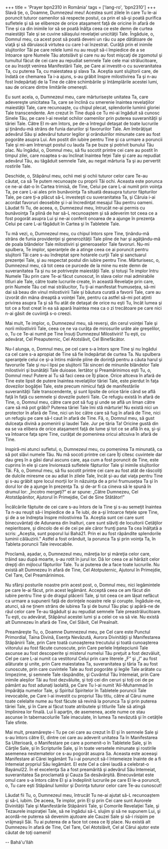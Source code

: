 +++
title = 'Prayer bpn2310 in România'
tags = ['lang-ro', 'bpn2310']
+++
Slavă ţie, o, Doamne, Dumnezeul meu!
Acestea sunt zilele în care Tu le-ai poruncit tuturor oamenilor să respecte postul, ca prin el să-şi poată purifica sufletele şi să se elibereze de orice ataşament faţă de oricine în afară de Tine şi ca din inimile lor să se poată înălţa ceea ce este demn de curtea maiestăţii Tale şi se cuvine sălaşului revelaţiei unicităţii Tale. Îngăduie, o, Domnul meu, ca acest post să poată deveni un râu cu ape dătătoare de viaţă şi să dăruiască virtutea cu care l-ai înzestrat. Curăţă prin el inimile slujitorilor Tăi pe care relele lumii nu au reuşit să-i împiedice de a se întoarce spre Numele Tău atotslăvit şi care nu au fost mişcaţi de zgomotul şi tumultul făcut de cei care au repudiat semnele Tale cele mai strălucitoare, ce au însoţit venirea Manifestării Tale, pe Care ai investit-o cu suveranitatea Ta, cu puterea Ta, cu maiestatea şi slava Ta. Aceştia sunt slujitorii care, de îndată ce chemarea Ta i-a ajuns, s-au grăbit înspre milostivirea Ta şi n-au fost îndepărtaţi de la Tine de către schimbările şi întâmplările acestei lumi, sau de oricare dintre limitările omeneşti.

Eu sunt acela, o, Dumnezeul meu, care mărturiseşte unitatea Ta, care adevereşte unicitatea Ta, care se înclină cu smerenie înaintea revelaţiilor maiestăţii Tale, care recunoaşte, cu chipul plecat, splendorile luminii gloriei Tale transcendente. Am crezut în Tine după ce Tu mi-ai îngăduit să cunosc Sinele Tău, pe care l-ai revelat ochilor oamenilor prin puterea suveranităţii şi tăriei Tale. Către El m-am întors, pe de-a întregul detaşat de toate lucrurile şi ţinându-mă strâns de funia darurilor şi favorurilor Tale. Am îmbrăţişat adevărul Său şi adevărul tuturor legilor şi orânduirilor minunate care au fost pogorâte asupra Lui. Am postit din iubire pentru Tine şi ca urmare a poruncii Tale şi mi-am întrerupt postul cu lauda Ta pe buze şi potrivit bunului Tău plac. Nu îngădui, o, Domnul meu, să fiu socotit printre cei care au postit în timpul zilei, care noaptea s-au înclinat înaintea feţei Tale şi care au repudiat adevărul Tău, au tăgăduit semnele Tale, au negat mărturia Ta şi au pervertit rostirile Tale.

Deschide, o, Stăpânul meu, ochii mei şi ochii tuturor celor care Te-au căutat, ca să Te putem recunoaşte cu proprii Tăi ochi. Aceasta este porunca ce ne-ai dat-o în Cartea trimisă, de Tine, Celui pe care L-ai numit prin voinţa Ta, pe care L-ai ales prin bunăvoinţa Ta situată deasupra tuturor făpturilor Tale, pe care ţi-a plăcut să-L investeşti cu suveranitatea Ta, şi Căruia i-ai acordat favoruri deosebite şi i-ai încredinţat mesajul Tău pentru oameni. Lăudat fii Tu, de aceea, o, Dumnezeul meu, întrucât ne-ai permis cu bunăvoinţa Ta plină de har să-L recunoaştem şi să adeverim tot ceea ce a fost pogorât asupra Lui şi ne-ai conferit onoarea de a ajunge în prezenţa Celui pe care L-ai făgăduit în Cartea şi în Tabletele Tale.

Tu mă vezi, o, Dumnezeul meu, cu chipul întors spre Tine, ţinându-mă strâns de funia providenţei şi generozităţii Tale pline de har şi agăţându-mă de poala blândelor Tale milostiviri şi generoaselor Tale favoruri. Nu-mi spulbera, Te implor, speranţele de a atinge ceea ce ai poruncit pentru slujitorii Tăi care s-au îndreptat spre hotarele curţii Tale şi sanctuarul prezenţei Tale, şi au respectat postul din iubire pentru Tine. Mărturisesc, o, Dumnezeul meu, că tot ceea ce purcede de la mine nu este demn de suveranitatea Ta şi nu se potriveşte maiestăţii Tale. şi totuşi Te implor întru Numele Tău prin care Te-ai făcut cunoscut, în slava celor mai admirabile titluri ale Tale, către toate lucrurile create, în această Revelaţie prin care, prin Numele Tău cel mai strălucitor, Tu ţi-ai manifestat frumuseţea, să-mi dai să beau din vinul milostivirii Tale şi băutura curată a favorii Tale, care au izvorât din mâna dreaptă a voinţei Tale, pentru ca astfel să-mi pot aţinti privirea asupra Ta şi să fiu atât de detaşat de orice nu eşti Tu, încât lumea şi tot ce a fost creat în ea să apară înaintea mea ca o zi trecătoare pe care nici n-ai găsit de cuviinţă s-o creezi.

Mai mult, Te implor, o, Dumnezeul meu, să reverşi, din cerul voinţei Tale şi norii milostivirii Tale, ceea ce ne va curăţa de mirosurile urâte ale greşelilor, o, Tu ce Te-ai numit pe Tine Însuţi Dumnezeul Milostivirii! Tu eşti, cu adevărat, Cel Preaputernic, Cel Atotslăvit, Cel Binefăcător.

Nu-l alunga, o, Domnul meu, pe cel care s-a întors spre Tine şi nu îngădui ca cel care s-a apropiat de Tine să fie îndepărtat de curtea Ta. Nu spulbera speranţele celui ce şi-a întins mâinile pline de dorinţă pentru a căuta harul şi favorurile Tale şi nu-i lipsi pe slujitorii Tăi sinceri de minunile blândelor Tale milostiviri şi bunătăţii Tale duioase. Iertător şi Preamărinimos eşti Tu, o, Domnul meu! Putere ai Tu să faci ceea ce Îţi place. Orice altceva în afară de Tine este lipsit de putere înaintea revelaţiilor tăriei Tale, este pierdut în faţa dovezilor bogăţiei Tale, este precum nimicul faţă de manifestările suveranităţii Tale transcendente, şi sunt lipsite de orice tărie când se află faţă în faţă cu semnele şi dovezile puterii Tale. Ce refugiu există în afară de Tine, o, Domnul meu, către care pot să fug şi unde se află un liman către care să mă pot grăbi? Puterea tăriei Tale îmi stă mărturie! Nu există nici un protector în afară de Tine, nici un loc către care să fug în afară de Tine, nici un refugiu pe care să-l caut în afară de Tine. Fă, o, Domnul meu, să gust dulceaţa divină a pomenirii şi laudei Tale. Jur pe tăria Ta! Oricine gustă din ea se va elibera de orice ataşament faţă de lume şi tot ce se află în ea, şi-şi va întoarce faţa spre Tine, curăţat de pomenirea oricui altcuiva în afară de Tine.

Inspiră-mi atunci sufletul, o, Dumnezeul meu, cu pomenirea Ta minunată, ca să pot slăvi numele Tău. Nu mă socoti printre cei care Îţi citesc cuvintele dar dau greş în a găsi darul ascuns care, aşa cum a fost poruncit de Tine, este cuprins în ele şi care înviorează sufletele făpturilor Tale şi inimile slujitorilor Tăi. Fă, o, Domnul meu, să fiu socotit printre cei care au fost atât de răscoliţi de dulcile miresme ce au adiat în zilele Tale, încât şi-au dat viaţa pentru Tine şi s-au grăbit spre locul morţii lor în năzuinţa de a privi frumuseţea Ta şi în dorul lor de a ajunge în prezenţa Ta. şi de-ar fi ca cineva să le spună în drumul lor: „Încotro mergeţi?” ei ar spune: „Către Dumnezeu, Cel Atotstăpânitor, Ajutorul în Primejdie, Cel de Sine Stătător!”

Încălcările făptuite de cei care s-au întors de la Tine şi s-au semeţit înaintea Ta n-au reuşit să-i împiedice de a Te iubi, de a-şi întoarce feţele spre Tine, şi de a se îndrepta înspre milostivirea Ta. Aceştia sunt cei care sunt binecuvântaţi de Adunarea din înalturi, care sunt slăviţi de locuitorii Cetăţilor nepieritoare, şi dincolo de ei de cei pe ale căror frunţi pana Ta cea înălţată a scris: „Aceştia, sunt poporul lui Bahá21. Prin ei au fost răpândite splendorile luminii călăuzirii.” Astfel a fost orânduit, la porunca Ta şi prin voinţa Ta, în Tableta poruncii Tale irevocabile.

Proclamă, aşadar, o, Dumnezeul meu, măreţia lor şi măreţia celor care, trăind sau după moarte, s-au rotit în jurul lor. Dă lor ceea ce ai hărăzit celor drepţi din mijlocul făpturilor Tale. Tu ai puterea de a face toate lucrurile. Nu există alt Dumnezeu în afară de Tine, Cel Atotputernic, Ajutorul în Primejdie, Cel Tare, Cel Preamărinimos.

Nu sfârşi posturile noastre prin acest post, o, Domnul meu, nici legămintele pe care le-ai făcut, prin acest legământ. Acceptă ceea ce am făcut din iubire pentru Tine şi de dragul plăcerii Tale, şi tot ceea ce am lăsat nefăcut ca urmare a supunerii faţă de dorinţele noastre rele şi corupte. Îngăduie-ne, atunci, să ne ţinem strâns de iubirea Ta şi de bunul Tău plac şi apără-ne de răul celor care Te-au tăgăduit şi au repudiat semnele Tale preastrălucitoare. Tu eşti, cu adevărat, Stăpânul acestei lumi şi a celei ce va să vie. Nu există alt Dumnezeu în afară de Tine, Cel Slăvit, Cel Preaînalt.

Preamăreşte Tu, o, Doamne Dumnezeul meu, pe Cel care este Punctul Primordial, Taina Divină, Esenţa Nevăzută, Aurora Divinităţii şi Manifestarea Stăpânirii Tale, prin Care toată cunoaşterea trecutului şi toată cunoaşterea viitorului au fost făcute cunoscute, prin Care perlele înţelepciunii Tale ascunse au fost descoperite şi misterul numelui Tău preţuit a fost dezvăluit, Cel pe care L-ai numit ca vestitorul Celui prin care literele „F” şi „I” au fost alăturate şi unite, prin Care maiestatea Ta, suveranitatea şi tăria Ta au fost cunoscute, prin care cuvintele Tale au fost pogorâte şi legile Tale arătate cu limpezime, şi semnele Tale răspândite, şi Cuvântul Tău întemeiat, prin Care inimile aleşilor Tăi au fost dezvăluite, şi toţi cei din ceruri şi toţi cei de pe pământ au fost adunaţi laolaltă, pe Care Tu l-ai numit ‘Alí-Muhammad în împărăţia numelor Tale, şi Spiritul Spiritelor în Tabletele poruncii Tale irevocabile, pe Care l-ai investit cu propriul Tău titlu, către al Cărui nume toate celelalte nume au fost făcute să revină la porunca Ta şi prin puterea tăriei Tale, şi în Care ai făcut toate atributele şi titlurile Tale să atingă împlinirea lor finală. Lui Îi aparţin, de asemenea, acele nume ce stau ascunse în tabernacolurile Tale imaculate, în lumea Ta nevăzută şi în cetăţile Tale sfinte.

Mai mult, preamăreşte-i Tu pe cei care au crezut în El şi în semnele Sale şi s-au întors către El, dintre cei care au adeverit unitatea Ta în Manifestarea Sa Ulterioară, o Manifestare pe care a pomenit-o în Tabletele Sale, şi în Cărţile Sale, şi în Scripturile Sale, şi în toate versetele minunate şi rostirile asemenea nestematelor ce s-au pogorât asupra Sa. Aceasta este aceeaşi Manifestare al Cărei legământ Tu i-ai poruncit să-l întemeieze înainte de a fi întemeiat propriul Său legământ. El este Cel a cărei laudă a celebrat-o Bayánul22. În el excelenţa Sa a fost preamărită şi adevărul Său întemeiat, suveranitatea Sa proclamată şi Cauza Sa desăvârşită. Binecuvântat este omul care s-a întors către El şi a îndeplinit lucrurile pe care El le-a poruncit, o, Tu care eşti Stăpânul lumilor şi Dorinţa tuturor celor care Te-au cunoscut!

Lăudat fii Tu, o, Dumnezeul meu, întrucât Tu ne-ai ajutat să-L recunoaştem şi să-L iubim. De aceea, Te implor, prin El şi prin Cei care sunt Aurorele Divinităţii Tale şi Manifestările Stăpânirii Tale, şi Comorile Revelaţiei Tale, şi Tezaurele inspiraţiei Tale, să ne îngădui să-L slujim şi să ne supunem Lui, şi acordă-ne puterea să devenim ajutoare ale Cauzei Sale şi să-i risipim pe vrăjmaşii Săi. Tu ai puterea de a face tot ceea ce îţi place. Nu există alt Dumnezeu în afară de Tine, Cel Tare, Cel Atotslăvit, Cel al Cărui ajutor este căutat de toţi oamenii!

-- Bahá'u'lláh
